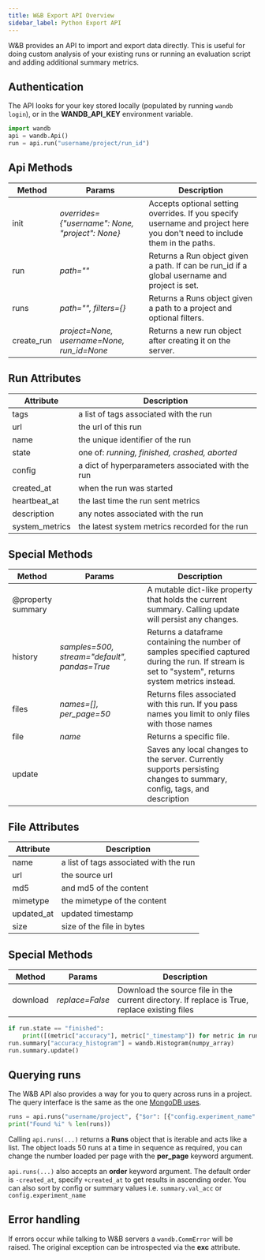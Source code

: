 ```yaml
---
title: W&B Export API Overview
sidebar_label: Python Export API
---
```


W&B provides an API to import and export data directly. This is useful for doing custom analysis of your existing runs or running an evaluation script and adding additional summary metrics.

## Authentication

The API looks for your key stored locally (populated by running `wandb login`), or in the **WANDB_API_KEY** environment variable.

```python
import wandb
api = wandb.Api()
run = api.run("username/project/run_id")
```

## Api Methods

| Method     | Params                                          | Description                                                                                                               |
| ---------- | ----------------------------------------------- | ------------------------------------------------------------------------------------------------------------------------- |
| init       | _overrides={"username": None, "project": None}_ | Accepts optional setting overrides. If you specify username and project here you don't need to include them in the paths. |
| run        | _path=""_                                       | Returns a Run object given a path. If can be run_id if a global username and project is set.                              |
| runs       | _path="", filters={}_                           | Returns a Runs object given a path to a project and optional filters.                                                     |
| create_run | _project=None, username=None, run_id=None_      | Returns a new run object after creating it on the server.                                                                 |

## Run Attributes

| Attribute      | Description                                       |
| -------------- | ------------------------------------------------- |
| tags           | a list of tags associated with the run            |
| url            | the url of this run                               |
| name           | the unique identifier of the run                  |
| state          | one of: _running, finished, crashed, aborted_     |
| config         | a dict of hyperparameters associated with the run |
| created_at     | when the run was started                          |
| heartbeat_at   | the last time the run sent metrics                |
| description    | any notes associated with the run                 |
| system_metrics | the latest system metrics recorded for the run    |

## Special Methods

| Method               | Params                                       | Description                                                                                                                                           |
| -------------------- | -------------------------------------------- | ----------------------------------------------------------------------------------------------------------------------------------------------------- |
| @property<br>summary |                                              | A mutable dict-like property that holds the current summary. Calling update will persist any changes.                                                 |
| history              | _samples=500, stream="default", pandas=True_ | Returns a dataframe containing the number of samples specified captured during the run. If stream is set to "system", returns system metrics instead. |
| files                | _names=[], per_page=50_                      | Returns files associated with this run. If you pass names you limit to only files with those names                                                    |
| file                 | _name_                                       | Returns a specific file.                                                                                                                              |
| update               |                                              | Saves any local changes to the server. Currently supports persisting changes to summary, config, tags, and description                                |

## File Attributes

| Attribute  | Description                            |
| ---------- | -------------------------------------- |
| name       | a list of tags associated with the run |
| url        | the source url                         |
| md5        | and md5 of the content                 |
| mimetype   | the mimetype of the content            |
| updated_at | updated timestamp                      |
| size       | size of the file in bytes              |

## Special Methods

| Method   | Params          | Description                                                                                   |
| -------- | --------------- | --------------------------------------------------------------------------------------------- |
| download | _replace=False_ | Download the source file in the current directory. If replace is True, replace existing files |

```python
if run.state == "finished":
    print([(metric["accuracy"], metric["_timestamp"]) for metric in run.history()])
run.summary["accuracy_histogram"] = wandb.Histogram(numpy_array)
run.summary.update()
```

## Querying runs

The W&B API also provides a way for you to query across runs in a project. The query interface is the same as the one [MongoDB uses](https://docs.mongodb.com/manual/reference/operator/query).

```python
runs = api.runs("username/project", {"$or": [{"config.experiment_name": "foo"}, {"config.experiment_name": "bar"}])
print("Found %i" % len(runs))
```

Calling `api.runs(...)` returns a **Runs** object that is iterable and acts like a list. The object loads 50 runs at a time in sequence as required, you can change the number loaded per page with the **per_page** keyword argument.

`api.runs(...)` also accepts an **order** keyword argument. The default order is `-created_at`, specify `+created_at` to get results in ascending order. You can also sort by config or summary values i.e. `summary.val_acc` or `config.experiment_name`

## Error handling

If errors occur while talking to W&B servers a `wandb.CommError` will be raised. The original exception can be introspected via the **exc** attribute.
